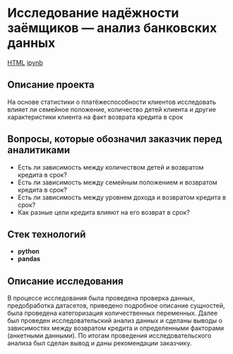 # Исследование надёжности заёмщиков — анализ банковских данных

[HTML](https://github.com/aq2003/Portfolio/blob/main/Taxi%20Service/P12_Portfolio.html)     [ipynb](https://github.com/aq2003/Portfolio/blob/main/Taxi%20Service/P12_Portfolio.ipynb)

## Описание проекта
На основе статистики о платёжеспособности клиентов исследовать влияет ли семейное положение, количество детей клиента и другие характеристики клиента на факт возврата кредита в срок

## Вопросы, которые обозначил заказчик перед аналитиками
- Есть ли зависимость между количеством детей и возвратом кредита в срок?
- Есть ли зависимость между семейным положением и возвратом кредита в срок?
- Есть ли зависимость между уровнем дохода и возвратом кредита в срок?
- Как разные цели кредита влияют на его возврат в срок?

## Стек технологий

- **python**
- **pandas**

## Описание исследования

В процессе исследования была проведена проверка данных, предобработка датасетов, приведено подробное описание сущностей, была проведена категоризация количественных переменных. Далее был проведен исследовательский анализ данных и сделаны выводы о зависимостях между возвратом кредита и определенными факторами (анкетными данными).  По итогам проведения исследовательского анализа был сделан вывод и даны рекомендации заказчику. 
